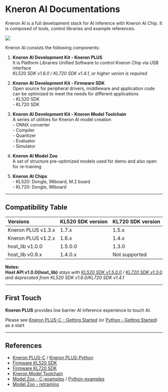 # Kneron AI Documentations



Kneron AI is a full development stack for AI inference with Kneron AI Chip.
It is composed of tools, control libraries and example references.

![](./imgs/kneronAI_arch.png)

Kneron AI consists the following components:  

1. **Kneron AI Development Kit - Kneron PLUS**  
	It is Platform Libraries Unified Software to control Kneron Chip via USB interface  
	*KL520 SDK v1.6.0 / KL720 SDK v1.4.1, or higher verion is required*

2. **Kneron AI Development Kit - Firmware SDK**  
	Open source for peripheral drivers, middleware and application code can be optimized to meet the needs for different applications  
        - KL520 SDK  
        - KL720 SDK  

3. **Kneron AI Development Kit - Kneron Model Toolchain**  
	A series of utilities for Kneron AI model creation   
        - ONNX converter  
        - Compiler  
        - Quantizer  
        - Evaluator  
        - Simulator   

4. **Kneron AI Model Zoo**  
	A set of structure pre-optimized models used for demo and also open for re-training   

5. **Kneron AI Chips**  
        - KL520: Dongle, 96board, M.2 board  
        - KL720: Dongle, 96board  

---
## Compatibility Table

Versions           | KL520 SDK version | KL720 SDK version 
:------------------|:------------------|:--------------
Kneron PLUS v1.3.x | 1.7.x             | 1.5.x         
Kneron PLUS v1.2.x | 1.6.x             | 1.4.x         
host_lib    v1.0.0 | 1.5.0.0           | 1.3.0         
host_lib    v0.9.x | 1.4.0.x           | Not supported

**Notes:**  
	**Host API v1.0.0(host_lib)** *stays with [KL520 SDK v1.5.0.0](./520_1.5.0.0/getting_start.md) / [KL720 SDK v1.3.0](./720_1.3.0/getting_start_720.md) and deprecated from KL520 SDK v1.6.0/KL720 SDK v1.4.1*

---
## First Touch 

**Kneron PLUS** provides low barrier AI inference experience to touch AI.

Please see [Kneron PLUS-C - Getting Started](./plus_c/getting_started.md) \(or [Python - Getting Started](./plus_python/getting_start.md)\) as a start

---
## References

 - [Kneron PLUS-C](./plus_c/introduction/introduction.md) / [Kneron PLUS-Python](./plus_python/introduction/index.md) 
 - [Firmware KL520 SDK](./520_1.7.0/introduction.md)
 - [Firmware KL720 SDK](./720_1.5.0/introduction.md)
 - [Kneron Model Toolchain](./toolchain/manual.md)
 - [Model Zoo - C-examples](./plus_c/modelzoo/index.md) / [Python-examples](./plus_python/modelzoo_document/index.md)
 - [Model Zoo - retraining](./model_training/classification.md)


